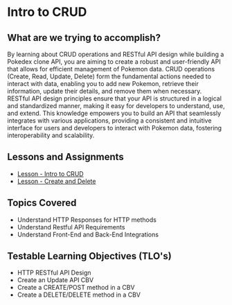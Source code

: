 # Intro to CRUD

## What are we trying to accomplish?

By learning about CRUD operations and RESTful API design while building a Pokedex clone API, you are aiming to create a robust and user-friendly API that allows for efficient management of Pokemon data. CRUD operations (Create, Read, Update, Delete) form the fundamental actions needed to interact with data, enabling you to add new Pokemon, retrieve their information, update their details, and remove them when necessary. RESTful API design principles ensure that your API is structured in a logical and standardized manner, making it easy for developers to understand, use, and extend. This knowledge empowers you to build an API that seamlessly integrates with various applications, providing a consistent and intuitive interface for users and developers to interact with Pokemon data, fostering interoperability and scalability.

## Lessons and Assignments

- [Lesson - Intro to CRUD](./1-intro-to-CRUD.md)
- [Lesson - Create and Delete](./2-create-and-delete.md')

## Topics Covered

- Understand HTTP Responses for HTTP methods
- Understand Restful API Requirements
- Understand Front-End and Back-End Integrations

## Testable Learning Objectives (TLO's)

- HTTP RESTful API Design
- Create an Update API CBV
- Create a CREATE/POST method in a CBV
- Create a DELETE/DELETE method in a CBV
